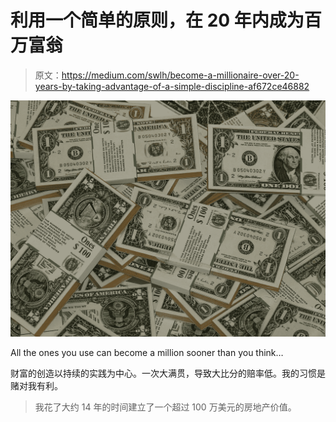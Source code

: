 # 利用一个简单的原则，在 20 年内成为百万富翁

> 原文：<https://medium.com/swlh/become-a-millionaire-over-20-years-by-taking-advantage-of-a-simple-discipline-af672ce46882>

![](img/d035663b0530acb4fd28d00344e01abf.png)

All the ones you use can become a million sooner than you think…

财富的创造以持续的实践为中心。一次大满贯，导致大比分的赔率低。我的习惯是赌对我有利。

> 我花了大约 14 年的时间建立了一个超过 100 万美元的房地产价值。
